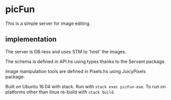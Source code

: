 # picFun
This is a simple server for image editing.

## implementation
The server is DB-less and uses STM to 'host' the images.

The schema is defined in API.hs using types thanks to the Servant package.

Image manipulation tools are defined in Pixels.hs using JuicyPixels package.

Built on Ubuntu 16.04 with stack. Run with `stack exec picFun-exe`.
To run on platforms other than linux re-build with `stack build`.